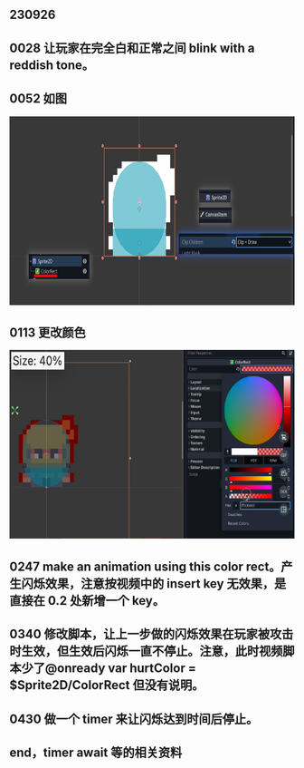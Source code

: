## 230926

## 0028 让玩家在完全白和正常之间 blink with a reddish tone。

## 0052 如图

<img src='./img/2023-09-26-15-08-00.png' height=333px></img>

## 0113 更改颜色

<img src='./img/2023-09-26-15-11-54.png' height=333px></img>

## 0247 make an animation using this color rect。产生闪烁效果，注意按视频中的 insert key 无效果，是直接在 0.2 处新增一个 key。

## 0340 修改脚本，让上一步做的闪烁效果在玩家被攻击时生效，但生效后闪烁一直不停止。注意，此时视频脚本少了@onready var hurtColor = $Sprite2D/ColorRect 但没有说明。

## 0430 做一个 timer 来让闪烁达到时间后停止。

## end，timer await 等的相关资料
